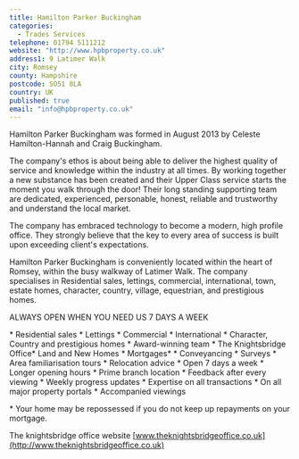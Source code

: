 ```yaml
---
title: Hamilton Parker Buckingham
categories:
  - Trades Services
telephone: 01794 5111212
website: "http://www.hpbproperty.co.uk"
address1: 9 Latimer Walk
city: Romsey
county: Hampshire
postcode: SO51 8LA
country: UK
published: true
email: "info@hpbproperty.co.uk"
---
```



Hamilton Parker Buckingham was formed in August 2013 by Celeste Hamilton-Hannah and Craig Buckingham.

The company's ethos is about being able to deliver the highest quality of service and knowledge within the industry at all times. By working together a new substance has been created and their Upper Class service starts the moment you walk through the door! Their long standing supporting team are dedicated, experienced, personable, honest, reliable and trustworthy and understand the local market.

The company has embraced technology to become a modern, high profile office. They strongly believe that the key to every area of success is built upon exceeding client's expectations.

Hamilton Parker Buckingham is conveniently located within the heart of Romsey, within the busy walkway of Latimer Walk. The company specialises in Residential sales, lettings, commercial, international, town, estate homes, character, country, village, equestrian, and prestigious homes.

ALWAYS OPEN WHEN YOU NEED US 7 DAYS A WEEK

\* Residential sales \* Lettings \* Commercial \* International \* Character, Country and prestigious homes \* Award-winning team \* The Knightsbridge Office\* Land and New Homes \* Mortgages\* \* Conveyancing \* Surveys \* Area familiarisation tours \* Relocation advice \* Open 7 days a week \* Longer opening hours \* Prime branch location \* Feedback after every viewing \* Weekly progress updates \* Expertise on all transactions \* On all major property portals \* Accompanied viewings

\* Your home may be repossessed if you do not keep up repayments on your mortgage.

The knightsbridge office website [www.theknightsbridgeoffice.co.uk](http://www.theknightsbridgeoffice.co.uk)
